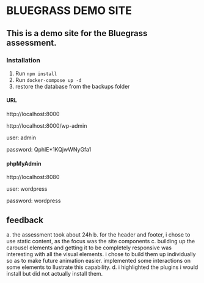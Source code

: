 # BLUEGRASS DEMO SITE

## This is a demo site for the Bluegrass assessment.

### Installation

1. Run `npm install`
2. Run `docker-compose up -d`
3. restore the database from the backups folder

#### URL

http://localhost:8000

http://localhost:8000/wp-admin

user: admin

password: QphlE\*1KQjwWNyGfa1

#### phpMyAdmin

http://localhost:8080

user: wordpress

password: wordpress

## feedback

a. the assessment took about 24h
b. for the header and footer, i chose to use static content, as the focus was the site components
c. building up the carousel elements and getting it to be completely responsive was interesting with all the visual elements. i chose to build them up individually so as to make future animation easier. implemented some interactions on some elements to llustrate this capability.
d. i highlighted the plugins i would install but did not actually install them.
